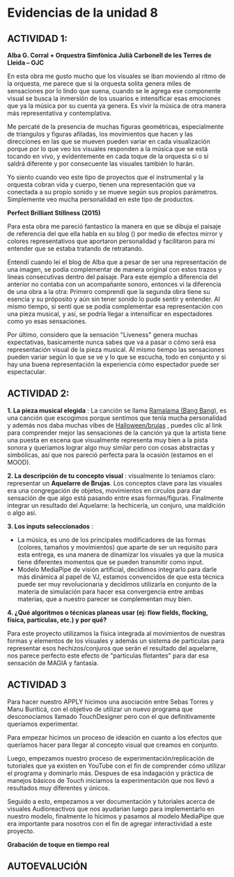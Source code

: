 # Evidencias de la unidad 8

## ACTIVIDAD 1:

**Alba G. Corral + Orquestra Simfònica Julià Carbonell de les Terres de Lleida – OJC**

En esta obra me gusto mucho que los visuales se iban moviendo al ritmo de la orquesta, me parece que si la orquesta solita genera miles de sensaciones por lo lindo que suena, cuando se le agrega ese componente visual se busca la inmersión de los usuarios e intensificar esas emociones que ya la música por su cuenta ya genera. Es vivir la música de otra manera más representativa y contemplativa. 

Me percaté de la presencia de muchas figuras geométricas, especialmente de triangulos y figuras afiladas, los movimientos que hacen y las direcciones en las que se mueven pueden variar en cada visualización porque por lo que veo los visuales responden a la música que se está tocando en vivo, y evidentemente en cada toque de la orquesta si o si saldrá diferente y por consecuente las visuales también lo harán. 

Yo siento cuando veo este tipo de proyectos que el instrumental y la orquesta cobran vida y cuerpo, tienen una representación que va conectada a su propio sonido y se mueve según sus propios parámetros. Simplemente veo mucha personalidad en este tipo de productos. 

**Perfect Brilliant Stillness (2015)**


Para esta obra me pareció fantastico la manera en que se dibuja el paisaje de referencia del que ella habla en su blog () por medio de efectos mirror y colores representativos que aportaron personalidad y facilitaron para mi entender que se estaba tratando de retratando. 

Entendí cuando leí el blog de Alba que a pesar de ser una representación de una imagen, se podía complementar de manera original con estos trazos y lineas consecutivas dentro del paisaje. Para este ejemplo a diferencia del anterior no contaba con un acompañante sonoro, entonces vi la diferencia de una obra a la otra: Primero comprendí que la segunda obra tiene su esencia y su próposito y aún sin tener sonido lo pude sentir y entender. Al mismo tiempo, si sentí que se podía complementar esa representación con una pieza musical, y así, se podría llegar a intensificar en espectadores como yo esas sensaciones. 



Por último, considero que la sensación "Liveness" genera muchas expectativas, basicamente nunca sabes que va a pasar o cómo será esa representación visual de la pieza musical. Al mismo tiempo las sensaciones pueden variar según lo que se ve y lo que se escucha, todo en conjunto y si hay una buena representación la experiencia cómo espectador puede ser espectacular. 

## ACTIVIDAD 2:

**1. La pieza musical elegida** : La canción se llama [Ramalama (Bang Bang)](https://www.youtube.com/watch?v=YuGe533mWiA&t=4s), es una canción que escogimos porque sentimos que tenía mucha personalidad y además nos daba muchas vibes de [Halloween/brujas](https://www.youtube.com/watch?v=9RNQ_kl-gBk&list=RD9RNQ_kl-gBk&start_radio=1) , puedes clic al link para comprender mejor las sensaciones de la canción ya que la artista tiene una puesta en escena que visualmente representa muy bien a la pista sonora y queriamos lograr algo muy similar pero con cosas abstractas y simbólicas, así que nos pareció perfecta para la ocasión (estamos en el MOOD). 

**2. La descripción de tu concepto visual** : visualmente lo teniamos claro: representar un **Aquelarre de Brujas**. Los conceptos clave para las visuales era una congregación de objetos, movimientos en circulos para dar sensación de que algo está pasando entre esas formas/figuras. Finalmente integrar un resultado del Aquelarre: la hechicería, un conjuro, una maldición o algo así. 

**3. Los inputs seleccionados** :  

- La música, es uno de los principales modificadores de las formas (colores, tamaños y movimientos) que aparte de ser un requisito para esta entrega, es una manera de dinamizar los visuales ya que la musica tiene diferentes momentos que se pueden transmitir como input. 
- Modelo MediaPipe de visión artificial, decidimos integrarlo para darle más dinámica al papel de VJ, estamos convencidos de que esta técnica puede ser muy revolucionaria y decidimos utilizarla en conjunto de la materia de simulación para hacer esa convergencia entre ambas materias, que a nuestro parecer se complementan muy bien.


**4. ¿Qué algoritmos o técnicas planeas usar (ej: flow fields, flocking, física, partículas, etc.) y por qué?**

Para este proyecto utilizamos la física integrada al movimientos de nuestras formas y elementos de los visuales y además un sistema de particulas para representar esos hechizos/conjuros que serán el resultado del aquelarre, nos parece perfecto este efecto de "particulas flotantes" para dar esa sensación de MAGIA y fantasia. 

## ACTIVIDAD 3

Para hacer nuestro APPLY hicimos una asociación entre Sebas Torres y Manu Buriticá, con el objetivo de utilizar un nuevo programa que desconociamos llamado TouchDesigner pero con el que definitivamente queriamos experimentar. 

Para empezar hicimos un proceso de ideación en cuanto  a los efectos que queríamos hacer para llegar al concepto visual que creamos en conjunto.

Luego, empezamos nuestro proceso de experimentación/replicación de tutoriales que ya existen en YouTube con el fin de comprender cómo utilizar el programa y dominarlo más. Despues de esa indagación y práctica de manejos básicos de Touch iniciamos la experimentación que nos llevó a resultados muy diferentes y únicos. 

Seguido a esto, empezamos a ver documentación y tutoriales acerca de visuales Audioreactivos que nos ayudarian luego para implementarlo en nuestro modelo, finalmente lo hicimos y pasamos al modelo MediaPipe que era importante para nosotros con el fin de agregar interactividad a este proyecto. 

**Grabación de toque en tiempo real**


## AUTOEVALUCIÓN

